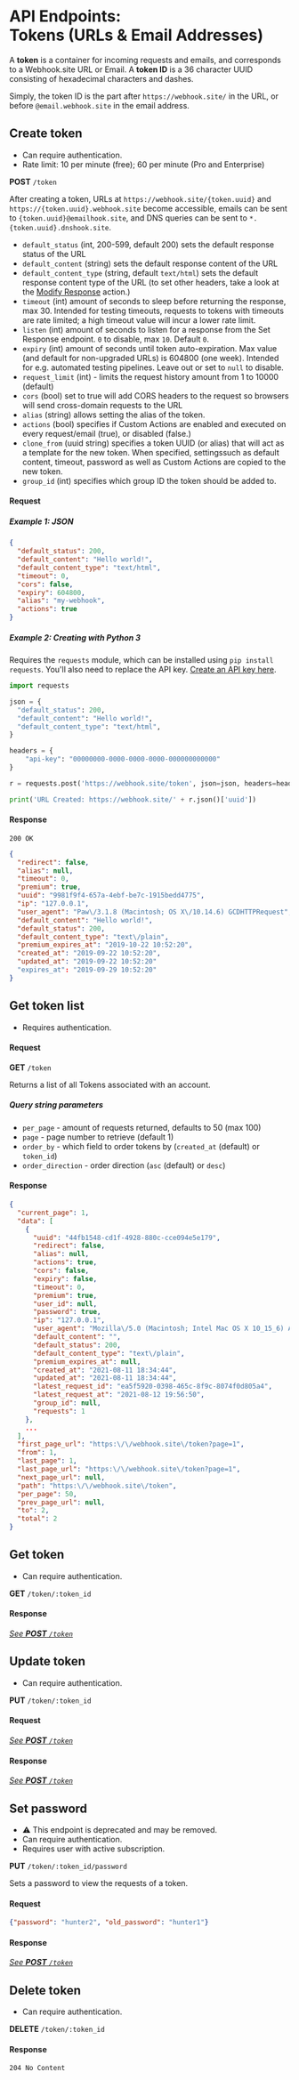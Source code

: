 # API Endpoints:<br>Tokens (URLs & Email Addresses)

A **token** is a container for incoming requests and emails, and corresponds to a Webhook.site URL or Email. A **token ID** is a 36 character UUID consisting of hexadecimal characters and dashes.

Simply, the token ID is the part after `https://webhook.site/` in the URL, or before `@email.webhook.site` in the email address.


## Create token

* Can require authentication.
* Rate limit: 10 per minute (free); 60 per minute (Pro and Enterprise)

**POST** `/token`

After creating a token, URLs at `https://webhook.site/{token.uuid}` and `https://{token.uuid}.webhook.site` become accessible, emails can be sent to `{token.uuid}@emailhook.site`, and DNS queries can be sent to `*.{token.uuid}.dnshook.site`.

* `default_status` (int, 200-599, default 200) sets the default response status of the URL
* `default_content` (string) sets the default response content of the URL
* `default_content_type` (string, default `text/html`) sets the default response content type of the URL (to set other headers, take a look at the [Modify Response](/custom-actions/action-types.html#modify-response) action.)
* `timeout` (int) amount of seconds to sleep before returning the response, max 30. Intended for testing timeouts, requests to tokens with timeouts are rate limited; a high timeout value will incur a lower rate limit.
* `listen` (int) amount of seconds to listen for a response from the Set Response endpoint. `0` to disable, max `10`. Default `0`.
* `expiry` (int) amount of seconds until token auto-expiration. Max value (and default for non-upgraded URLs) is 604800 (one week). Intended for e.g. automated testing pipelines. Leave out or set to `null` to disable.
* `request_limit` (int) - limits the request history amount from 1 to 10000 (default)
* `cors` (bool) set to true will add CORS headers to the request so browsers will send cross-domain requests to the URL
* `alias` (string) allows setting the alias of the token.
* `actions` (bool) specifies if Custom Actions are enabled and executed on every request/email (true), or disabled (false.)
* `clone_from` (uuid string) specifies a token UUID (or alias) that will act as a template for the new token. When specified, settingssuch as default content, timeout, password as well as Custom Actions are copied to the new token.
* `group_id` (int) specifies which group ID the token should be added to.

#### Request

##### Example 1: JSON

```json
{
  "default_status": 200,
  "default_content": "Hello world!",
  "default_content_type": "text/html",
  "timeout": 0,
  "cors": false,
  "expiry": 604800,
  "alias": "my-webhook",
  "actions": true
}
```

##### Example 2: Creating with Python 3

Requires the `requests` module, which can be installed using `pip install requests`. You'll also need to replace the API key. [Create an API key here](https://webhook.site/api-keys).

```python
import requests

json = {
  "default_status": 200,
  "default_content": "Hello world!",
  "default_content_type": "text/html",
}

headers = {
    "api-key": "00000000-0000-0000-0000-000000000000"
}

r = requests.post('https://webhook.site/token', json=json, headers=headers)

print('URL Created: https://webhook.site/' + r.json()['uuid'])
```

#### Response

`200 OK`

```json
{
  "redirect": false,
  "alias": null,
  "timeout": 0,
  "premium": true,
  "uuid": "9981f9f4-657a-4ebf-be7c-1915bedd4775",
  "ip": "127.0.0.1",
  "user_agent": "Paw\/3.1.8 (Macintosh; OS X\/10.14.6) GCDHTTPRequest",
  "default_content": "Hello world!",
  "default_status": 200,
  "default_content_type": "text\/plain",
  "premium_expires_at": "2019-10-22 10:52:20",
  "created_at": "2019-09-22 10:52:20",
  "updated_at": "2019-09-22 10:52:20"
  "expires_at": "2019-09-29 10:52:20"
}
```

## Get token list

* Requires authentication.

#### Request

**GET** `/token`

Returns a list of all Tokens associated with an account.

##### Query string parameters

* `per_page` - amount of requests returned, defaults to 50 (max 100)
* `page` -  page number to retrieve (default 1)
* `order_by` - which field to order tokens by (`created_at` (default) or `token_id`)
* `order_direction` - order direction (`asc` (default) or `desc`)

#### Response

```json
{
  "current_page": 1,
  "data": [
    {
      "uuid": "44fb1548-cd1f-4928-880c-cce094e5e179",
      "redirect": false,
      "alias": null,
      "actions": true,
      "cors": false,
      "expiry": false,
      "timeout": 0,
      "premium": true,
      "user_id": null,
      "password": true,
      "ip": "127.0.0.1",
      "user_agent": "Mozilla\/5.0 (Macintosh; Intel Mac OS X 10_15_6) AppleWebKit\/605.1.15 (KHTML, like Gecko) Version\/14.0.3 Safari\/605.1.15",
      "default_content": "",
      "default_status": 200,
      "default_content_type": "text\/plain",
      "premium_expires_at": null,
      "created_at": "2021-08-11 18:34:44",
      "updated_at": "2021-08-11 18:34:44",
      "latest_request_id": "ea5f5920-0398-465c-8f9c-8074f0d805a4",
      "latest_request_at": "2021-08-12 19:56:50",
      "group_id": null,
      "requests": 1
    },
    ...
  ],
  "first_page_url": "https:\/\/webhook.site\/token?page=1",
  "from": 1,
  "last_page": 1,
  "last_page_url": "https:\/\/webhook.site\/token?page=1",
  "next_page_url": null,
  "path": "https:\/\/webhook.site\/token",
  "per_page": 50,
  "prev_page_url": null,
  "to": 2,
  "total": 2
}
```

## Get token

* Can require authentication.

**GET** `/token/:token_id`

#### Response

[*See **POST** `/token`*](#11-create-token)

## Update token

* Can require authentication.

**PUT** `/token/:token_id`

#### Request

[*See **POST** `/token`*](#11-create-token)

#### Response

[*See **POST** `/token`*](#11-create-token)

## Set password

* ⚠️ This endpoint is deprecated and may be removed.
* Can require authentication.
* Requires user with active subscription.

**PUT** `/token/:token_id/password`

Sets a password to view the requests of a token.

#### Request

```json
{"password": "hunter2", "old_password": "hunter1"}
```

#### Response

[*See **POST** `/token`*](#11-create-token)

## Delete token 

* Can require authentication.

**DELETE** `/token/:token_id`

#### Response

`204 No Content`

